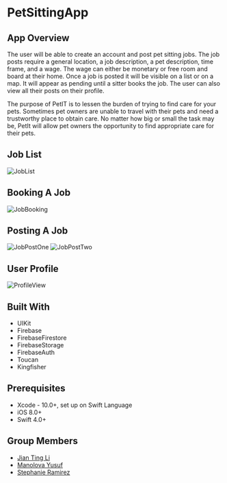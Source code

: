 # PetSittingApp

## App Overview
The user will be able to create an account and post pet sitting jobs. The job posts require a general location, a job description, a pet description, time frame, and a wage. The wage can either be monetary or free room and board at their home. Once a job is posted it will be visible on a list or on a map. It will appear as pending until a sitter books the job. The user can also view all their posts on their profile.

The purpose of PetIT is to lessen the burden of trying to find care for your pets. Sometimes pet owners are unable to travel with their pets and need a trustworthy place to obtain care. No matter how big or small the task may be, PetIt will allow pet owners the opportunity to find appropriate care for their pets.

## Job List
![JobList](https://github.com/SLRAM/PetSittingApp/blob/master/PetIT/Images/JobList.gif)

## Booking A Job
![JobBooking](https://github.com/SLRAM/PetSittingApp/blob/master/PetIT/Images/BookedJob.gif)

## Posting A Job
![JobPostOne](https://github.com/SLRAM/PetSittingApp/blob/master/PetIT/Images/JobPostOne.gif)
![JobPostTwo](https://github.com/SLRAM/PetSittingApp/blob/master/PetIT/Images/JobPostTwo.gif)

## User Profile
![ProfileView](https://github.com/SLRAM/PetSittingApp/blob/master/PetIT/Images/ProfileView.gif)

## Built With
* UIKit
* Firebase
* FirebaseFirestore
* FirebaseStorage
* FirebaseAuth
* Toucan
* Kingfisher 

## Prerequisites
* Xcode - 10.0+, set up on Swift Language
* iOS 8.0+
* Swift 4.0+

## Group Members
* [Jian Ting Li](https://github.com/JianTing-Li)
* [Manolova Yusuf](https://github.com/manolovayusuf)
* [Stephanie Ramirez](https://github.com/SLRAM)
